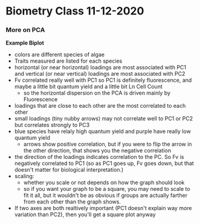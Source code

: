 # Biometry Class 11-12-2020

### More on PCA

**Example Biplot**
- colors are different species of algae
- Traits measured are listed for each species
- horizontal (or near horizontal) loadings are most associated with PC1 and vertical (or near vertical) loadings are most associated with PC2
- Fv correlated really well with PC1 so PC1 is definitely fluorescence, and maybe a little bit quantum yield and a little bit Ln Cell Count
  - so the horizontal dispersion on the PCA is driven mainly by Fluorescence
- loadings that are close to each other are the most correlated to each other
- small loadings (tiny nubby arrows) may not correlate well to PC1 or PC2 but correlates strongly to PC3
- blue species have relaly high quantum yield and purple have really low quantum yield
  - arrows show positive correlation, but if you were to flip the arrow in the other direction, that shows you the negative correlation
- the direction of the loadings indicates correlation to the PC. So Fv is negatively correlated to PC1 (so as PC1 goes up, Fv goes down, but that doesn't matter for biological interpretation.)
- scaling:
  - whether you scale or not depends on how the graph should look
  - so if you want your graph to be a square, you may need to scale to fit it all, but it wouldn't be as obvious if groups are actually farther from each other than the graph shows.
- If two axes are both realtively important (PC1 doesn't explain way more variation than PC2), then you'll get a square plot anyway
















